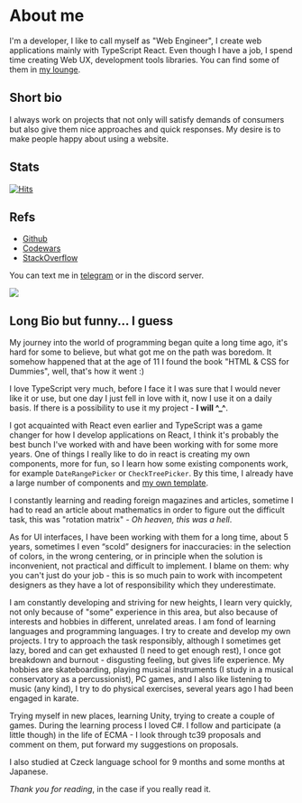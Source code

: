 # About me

I'm a developer, I like to call myself as "Web Engineer", I create web applications mainly with TypeScript React.
Even though I have a job, I spend time creating Web UX, development tools libraries. You can find some of them in [my lounge](https://github.com/FrameMuse-Lounge).

## Short bio

I always work on projects that not only will satisfy demands of consumers but also give them nice approaches and quick responses. My desire is to make people happy about using a website.

## Stats

[![Hits](https://hits.seeyoufarm.com/api/count/incr/badge.svg?url=https%3A%2F%2Fgithub.com%2FFrameMuse%2FFrameMuse&count_bg=%234D91D9&title_bg=%234D555C&icon=hey.svg&icon_color=%23E7E7E7&title=Daily+%2F+Total+views&edge_flat=false)](https://hits.seeyoufarm.com)

## Refs
-  [Github](https://github.com/FrameMuse)
-  [Codewars](https://www.codewars.com/users/FrameMuse)
-  [StackOverflow](https://stackoverflow.com/users/story/12468111)

You can text me in [telegram](https://t.me/FrameMuse) or in the discord server.

[![](https://discordapp.com/api/guilds/1002540200611819541/widget.png?style=banner2)](https://discord.gg/DCUWrRhvnt)

## Long Bio but funny... I guess

My journey into the world of programming began quite a long time ago, it's hard for some to believe, but what got me on the path was boredom. It somehow happened that at the age of 11 I found the book "HTML & CSS for Dummies", well, that's how it went :)

I love TypeScript very much, before I face it I was sure that I would never like it or use, but one day I just fell in love with it, now I use it on a daily basis. If there is a possibility to use it my project - **I will ^_^**.

I got acquainted with React even earlier and TypeScript was a game changer for how I develop applications on React, I think it's probably the best bunch I've worked with and have been working with for some more years. One of things I really like to do in react is creating my own components, more for fun, so I learn how some existing components work, for example `DateRangePicker` or `CheckTreePicker`. By this time, I already have a large number of components and [my own template](https://github.com/FrameMuse/react-template).

I constantly learning and reading foreign magazines and articles, sometime I had to read an article about
mathematics in order to figure out the difficult task, this was "rotation matrix" - _Oh heaven, this was a hell_.

As for UI interfaces, I have been working with them for a long time, about 5 years, sometimes I even “scold” designers for inaccuracies: in the selection of colors, in the wrong centering, or in principle when the solution is inconvenient, not practical and difficult to implement. I blame on them: why you can't just do your job - this is so much pain to work with incompetent designers as they have a lot of responsibility which they underestimate.

I am constantly developing and striving for new heights, I learn very quickly, not only because of "some" experience in this area, but also because of interests and hobbies in different, unrelated areas.
I am fond of learning languages and programming languages. I try to create and develop my
own projects. I try to approach the task responsibly, although I sometimes get lazy, bored and can get exhausted (I need to get enough rest), I once got breakdown and burnout - disgusting feeling, but gives life experience.
My hobbies are skateboarding, playing musical instruments (I study in a musical conservatory as a percussionist), PC games, and I also like listening to
music (any kind), I try to do physical exercises, several years ago I had been engaged in karate.

Trying myself in new places, learning Unity, trying to create a couple of games. During the learning process I loved C#.
I follow and participate (a little though) in the life of ECMA - I look through tc39 proposals and comment on them, put forward my suggestions on proposals.

I also studied at Czeck language school for 9 months and some months at Japanese.

_Thank you for reading_, in the case if you really read it.
